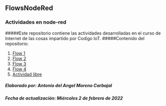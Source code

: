 ## FlowsNodeRed
### Actividades en node-red

#####Este repositorio contiene las actividades desarrolladas en el curso de Internet de las cosas impartido por Codigo IoT.
#####Contenido del repositorio:
1. [Flow 1](http://https://github.com/antomoreno21/FlowsNodeRed/tree/main/Flow1 "1. Flow 1")
2. [Flow 2](https://github.com/antomoreno21/FlowsNodeRed/tree/main/Flow2 "Flow 2")
3. [Flow 3](https://github.com/antomoreno21/FlowsNodeRed/tree/main/Flow3 "Flow 3")
4. [Flow 4](https://github.com/antomoreno21/FlowsNodeRed/tree/main/Flow4 "Flow 4")
5. [Actividad libre](https://github.com/antomoreno21/FlowsNodeRed/tree/main/Flow4 "Actividad libre")

##### Elaborado por: Antonio del Angel Moreno Carbajal
##### Fecha de actualización: Miércoles 2 de febrero de 2022
